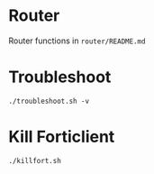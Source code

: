 
# Router
Router functions in `router/README.md`

# Troubleshoot
```
./troubleshoot.sh -v
```

# Kill Forticlient
```
./killfort.sh
```
